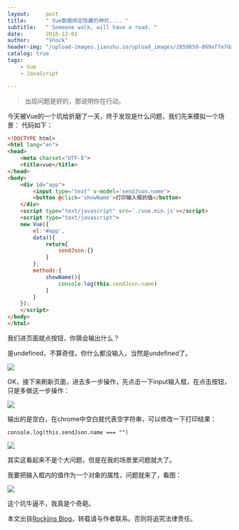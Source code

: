 ```yaml
---
layout:     post
title:      " Vue数据绑定隐藏的神坑.... "
subtitle:   " Someone walk, will have a road. "
date:       2016-12-01
author:     "Shock"
header-img: "/upload-images.jianshu.io/upload_images/2859850-869affe7daaa25d0.png?imageMogr2/auto-orient/strip%7CimageView2/2/w/1240"
catalog: true
tags:
    - Vue
    - JavaScript

---
```


> 出现问题是好的，那说明你在行动。

今天被Vue的一个坑给折磨了一天，终于发现是什么问题，我们先来模拟一个场景：
代码如下：

```html
<!DOCTYPE html>
<html lang="en">
<head>
    <meta charset="UTF-8">
    <title>vue</title>
</head>
<body>
    <div id="app">
        <input type="text" v-model='sendJson.name'>
        <button @click='showName'>打印输入框的值</button>
    </div>
    <script type="text/javascript" src='./vue.min.js'></script>
    <script type="text/javascript">
    new Vue({
        el:'#app',
        data(){
            return{
                sendJson:{}
            }
        },
        methods:{
            showName(){
                console.log(this.sendJson.name)
            }
        }
    });
    </script>
</body>
</html>
```

我们进页面就点按钮，你猜会输出什么？

是undefined，不算奇怪，你什么都没输入，当然是undefined了。

![](http://images2015.cnblogs.com/blog/929120/201612/929120-20161201171421084-1001813606.png)

OK，接下来刷新页面，进去多一步操作，先点击一下input输入框，在点击按钮，只是多做这一步操作：

![](http://images2015.cnblogs.com/blog/929120/201612/929120-20161201171437131-570191932.png)

输出的是空白，在chrome中空白就代表空字符串，可以修改一下打印结果：

`console.log(this.sendJson.name === "")`

![](http://images2015.cnblogs.com/blog/929120/201612/929120-20161201171456443-1782238340.png)

其实这看起来不是个大问题，但是在我的场景里问题就大了。

我要把输入框内的值作为一个对象的属性，问题就来了，看图：

![](http://images2015.cnblogs.com/blog/929120/201612/929120-20161201171507646-1556743229.png)

这个坑牛逼不，我真是个奇葩。

本文出自[Rockjins Blog](https://rockjins.github.io)，转载请与作者联系。否则将追究法律责任。

